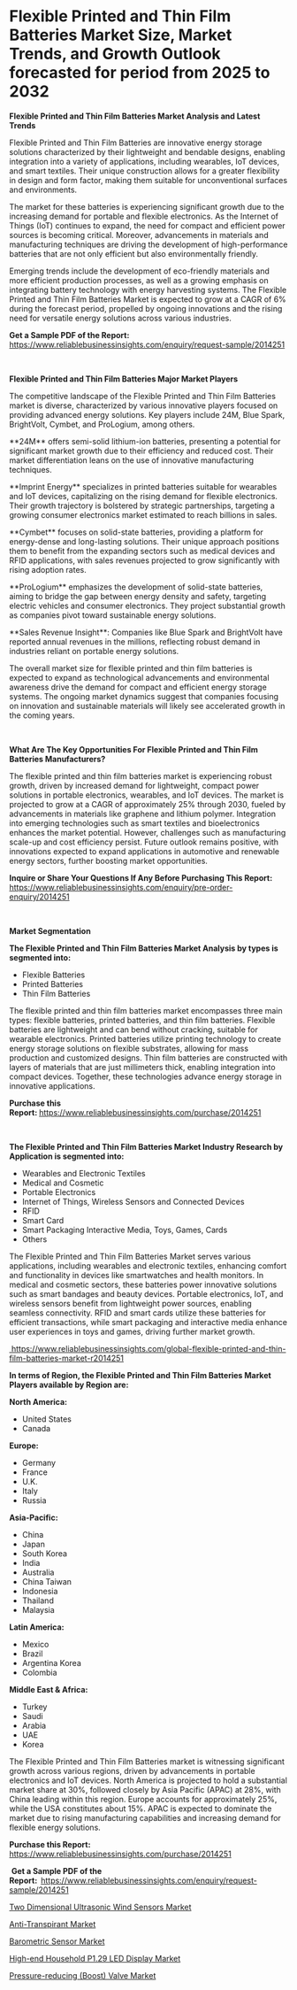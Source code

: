 <p><h1>Flexible Printed and Thin Film Batteries Market Size, Market Trends, and Growth Outlook forecasted for period from 2025 to 2032</h1></p><p><strong>Flexible Printed and Thin Film Batteries Market Analysis and Latest Trends</strong></p>
<p><p>Flexible Printed and Thin Film Batteries are innovative energy storage solutions characterized by their lightweight and bendable designs, enabling integration into a variety of applications, including wearables, IoT devices, and smart textiles. Their unique construction allows for a greater flexibility in design and form factor, making them suitable for unconventional surfaces and environments. </p><p>The market for these batteries is experiencing significant growth due to the increasing demand for portable and flexible electronics. As the Internet of Things (IoT) continues to expand, the need for compact and efficient power sources is becoming critical. Moreover, advancements in materials and manufacturing techniques are driving the development of high-performance batteries that are not only efficient but also environmentally friendly.</p><p>Emerging trends include the development of eco-friendly materials and more efficient production processes, as well as a growing emphasis on integrating battery technology with energy harvesting systems. The Flexible Printed and Thin Film Batteries Market is expected to grow at a CAGR of 6% during the forecast period, propelled by ongoing innovations and the rising need for versatile energy solutions across various industries.</p></p>
<p><strong>Get a Sample PDF of the Report:&nbsp;</strong> <a href="https://www.reliablebusinessinsights.com/enquiry/request-sample/2014251?utm_campaign=1873&utm_medium=2&utm_source=Github&utm_content=ia&utm_term=17012025&utm_id=flexible-printed-and-thin-film-batteries">https://www.reliablebusinessinsights.com/enquiry/request-sample/2014251</a></p>
<p>&nbsp;</p>
<p><strong>Flexible Printed and Thin Film Batteries Major Market Players</strong></p>
<p><p>The competitive landscape of the Flexible Printed and Thin Film Batteries market is diverse, characterized by various innovative players focused on providing advanced energy solutions. Key players include 24M, Blue Spark, BrightVolt, Cymbet, and ProLogium, among others.</p><p>**24M** offers semi-solid lithium-ion batteries, presenting a potential for significant market growth due to their efficiency and reduced cost. Their market differentiation leans on the use of innovative manufacturing techniques. </p><p>**Imprint Energy** specializes in printed batteries suitable for wearables and IoT devices, capitalizing on the rising demand for flexible electronics. Their growth trajectory is bolstered by strategic partnerships, targeting a growing consumer electronics market estimated to reach billions in sales.</p><p>**Cymbet** focuses on solid-state batteries, providing a platform for energy-dense and long-lasting solutions. Their unique approach positions them to benefit from the expanding sectors such as medical devices and RFID applications, with sales revenues projected to grow significantly with rising adoption rates.</p><p>**ProLogium** emphasizes the development of solid-state batteries, aiming to bridge the gap between energy density and safety, targeting electric vehicles and consumer electronics. They project substantial growth as companies pivot toward sustainable energy solutions.</p><p>**Sales Revenue Insight**: Companies like Blue Spark and BrightVolt have reported annual revenues in the millions, reflecting robust demand in industries reliant on portable energy solutions. </p><p>The overall market size for flexible printed and thin film batteries is expected to expand as technological advancements and environmental awareness drive the demand for compact and efficient energy storage systems. The ongoing market dynamics suggest that companies focusing on innovation and sustainable materials will likely see accelerated growth in the coming years.</p></p>
<p>&nbsp;</p>
<p><strong>What Are The Key Opportunities For Flexible Printed and Thin Film Batteries Manufacturers?</strong></p>
<p><p>The flexible printed and thin film batteries market is experiencing robust growth, driven by increased demand for lightweight, compact power solutions in portable electronics, wearables, and IoT devices. The market is projected to grow at a CAGR of approximately 25% through 2030, fueled by advancements in materials like graphene and lithium polymer. Integration into emerging technologies such as smart textiles and bioelectronics enhances the market potential. However, challenges such as manufacturing scale-up and cost efficiency persist. Future outlook remains positive, with innovations expected to expand applications in automotive and renewable energy sectors, further boosting market opportunities.</p></p>
<p><strong>Inquire or Share Your Questions If Any Before Purchasing This Report:</strong> <a href="https://www.reliablebusinessinsights.com/enquiry/pre-order-enquiry/2014251?utm_campaign=1873&utm_medium=2&utm_source=Github&utm_content=ia&utm_term=17012025&utm_id=flexible-printed-and-thin-film-batteries">https://www.reliablebusinessinsights.com/enquiry/pre-order-enquiry/2014251</a></p>
<p>&nbsp;</p>
<p><strong>Market Segmentation</strong></p>
<p><strong>The Flexible Printed and Thin Film Batteries Market Analysis by types is segmented into:</strong></p>
<p><ul><li>Flexible Batteries</li><li>Printed Batteries</li><li>Thin Film Batteries</li></ul></p>
<p><p>The flexible printed and thin film batteries market encompasses three main types: flexible batteries, printed batteries, and thin film batteries. Flexible batteries are lightweight and can bend without cracking, suitable for wearable electronics. Printed batteries utilize printing technology to create energy storage solutions on flexible substrates, allowing for mass production and customized designs. Thin film batteries are constructed with layers of materials that are just millimeters thick, enabling integration into compact devices. Together, these technologies advance energy storage in innovative applications.</p></p>
<p><strong>Purchase this Report:&nbsp;</strong><a href="https://www.reliablebusinessinsights.com/purchase/2014251?utm_campaign=1873&utm_medium=2&utm_source=Github&utm_content=ia&utm_term=17012025&utm_id=flexible-printed-and-thin-film-batteries">https://www.reliablebusinessinsights.com/purchase/2014251</a></p>
<p>&nbsp;</p>
<p><strong>The Flexible Printed and Thin Film Batteries Market Industry Research by Application is segmented into:</strong></p>
<p><ul><li>Wearables and Electronic Textiles</li><li>Medical and Cosmetic</li><li>Portable Electronics</li><li>Internet of Things, Wireless Sensors and Connected Devices</li><li>RFID</li><li>Smart Card</li><li>Smart Packaging Interactive Media, Toys, Games, Cards</li><li>Others</li></ul></p>
<p><p>The Flexible Printed and Thin Film Batteries Market serves various applications, including wearables and electronic textiles, enhancing comfort and functionality in devices like smartwatches and health monitors. In medical and cosmetic sectors, these batteries power innovative solutions such as smart bandages and beauty devices. Portable electronics, IoT, and wireless sensors benefit from lightweight power sources, enabling seamless connectivity. RFID and smart cards utilize these batteries for efficient transactions, while smart packaging and interactive media enhance user experiences in toys and games, driving further market growth.</p></p>
<p><a href="https://www.reliablebusinessinsights.com/global-flexible-printed-and-thin-film-batteries-market-r2014251?utm_campaign=1873&utm_medium=2&utm_source=Github&utm_content=ia&utm_term=17012025&utm_id=flexible-printed-and-thin-film-batteries">&nbsp;https://www.reliablebusinessinsights.com/global-flexible-printed-and-thin-film-batteries-market-r2014251</a></p>
<p><strong>In terms of Region, the Flexible Printed and Thin Film Batteries Market Players available by Region are:</strong></p>
<p>
    <p> <strong> North America: </strong>
        <ul>
            <li>United States</li>
            <li>Canada</li>
        </ul>
        </p> 
    <p> <strong> Europe: </strong>
        <ul>
            <li>Germany</li>
            <li>France</li>
            <li>U.K.</li>
            <li>Italy</li>
            <li>Russia</li>
        </ul>
        </p> 
    <p> <strong> Asia-Pacific: </strong>
        <ul>
            <li>China</li>
            <li>Japan</li>
            <li>South Korea</li>
            <li>India</li>
            <li>Australia</li>
            <li>China Taiwan</li>
            <li>Indonesia</li>
            <li>Thailand</li>
            <li>Malaysia</li>
        </ul>
        </p> 
    <p> <strong> Latin America: </strong>
        <ul>
            <li>Mexico</li>
            <li>Brazil</li>
            <li>Argentina Korea</li>
            <li>Colombia</li>
        </ul>
        </p> 
    <p> <strong> Middle East & Africa: </strong>
        <ul>
            <li>Turkey</li>
            <li>Saudi</li>
            <li>Arabia</li>
            <li>UAE</li>
            <li>Korea</li>
        </ul>
    </p>
    </p>
<p><p>The Flexible Printed and Thin Film Batteries market is witnessing significant growth across various regions, driven by advancements in portable electronics and IoT devices. North America is projected to hold a substantial market share at 30%, followed closely by Asia Pacific (APAC) at 28%, with China leading within this region. Europe accounts for approximately 25%, while the USA constitutes about 15%. APAC is expected to dominate the market due to rising manufacturing capabilities and increasing demand for flexible energy solutions.</p></p>
<p><strong>Purchase this Report: </strong><a href="https://www.reliablebusinessinsights.com/purchase/2014251?utm_campaign=1873&utm_medium=2&utm_source=Github&utm_content=ia&utm_term=17012025&utm_id=flexible-printed-and-thin-film-batteries">https://www.reliablebusinessinsights.com/purchase/2014251</a></p>
<p>&nbsp;<strong>Get a Sample PDF of the Report:&nbsp;&nbsp;</strong><a href="https://www.reliablebusinessinsights.com/enquiry/request-sample/2014251?utm_campaign=1873&utm_medium=2&utm_source=Github&utm_content=ia&utm_term=17012025&utm_id=flexible-printed-and-thin-film-batteries">https://www.reliablebusinessinsights.com/enquiry/request-sample/2014251</a></p>
<p><strong></strong></p>
<p><p><a href="https://github.com/millionkaryn68/Market-Research-Report-List-1/blob/main/two-dimensional-ultrasonic-wind-sensors-market.md?utm_campaign=1873&utm_medium=2&utm_source=Github&utm_content=ia&utm_term=17012025&utm_id=flexible-printed-and-thin-film-batteries">Two Dimensional Ultrasonic Wind Sensors Market</a></p><p><a href="https://www.linkedin.com/pulse/anti-transpirant-market-trends-revenue-forecast-79-cagr-2025-zuvyf?utm_campaign=1873&utm_medium=2&utm_source=Github&utm_content=ia&utm_term=17012025&utm_id=flexible-printed-and-thin-film-batteries">Anti-Transpirant Market</a></p><p><a href="https://github.com/leopardmicheal7019/Market-Research-Report-List-1/blob/main/barometric-sensor-market.md?utm_campaign=1873&utm_medium=2&utm_source=Github&utm_content=ia&utm_term=17012025&utm_id=flexible-printed-and-thin-film-batteries">Barometric Sensor Market</a></p><p><a href="https://www.linkedin.com/pulse/high-end-household-p129-led-display-market-size-growing-cagr-f6hzf?utm_campaign=1873&utm_medium=2&utm_source=Github&utm_content=ia&utm_term=17012025&utm_id=flexible-printed-and-thin-film-batteries">High-end Household P1.29 LED Display Market</a></p><p><a href="https://www.linkedin.com/pulse/global-pressure-reducing-boost-valve-market-pulse-trends-growth-dgujf?utm_campaign=1873&utm_medium=2&utm_source=Github&utm_content=ia&utm_term=17012025&utm_id=flexible-printed-and-thin-film-batteries">Pressure-reducing (Boost) Valve Market</a></p></p>